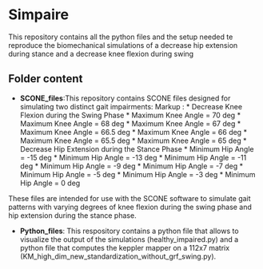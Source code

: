 # Simpaire
This repository contains all the python files and the setup needed te reproduce the biomechanical simulations of a decrease hip extension during stance and a decrease knee flexion during swing

## Folder content
+ **SCONE_files**:This repository contains SCONE files designed for simulating two distinct gait impairments:
Markup : * Decrease Knee Flexion during the Swing Phase
          * Maximum Knee Angle = 70 deg
          * Maximum Knee Angle = 68 deg
          * Maximum Knee Angle = 67 deg
          * Maximum Knee Angle = 66.5 deg
          * Maximum Knee Angle = 66 deg
          * Maximum Knee Angle = 65.5 deg
          * Maximum Knee Angle = 65 deg
      * Decrease Hip Extension during the Stance Phase
          * Minimum Hip Angle = -15 deg
          * Minimum Hip Angle = -13 deg
          * Minimum Hip Angle = -11 deg
          * Minimum Hip Angle = -9 deg
          * Minimum Hip Angle = -7 deg
          * Minimum Hip Angle = -5 deg 
          * Minimum Hip Angle = -3 deg
          * Minimum Hip Angle = 0 deg

These files are intended for use with the SCONE software to simulate gait patterns with varying degrees of knee flexion during the swing phase and hip extension during the stance phase.

+ **Python_files**: This respository contains a python file that allows to visualize the output of the simulations (healthy_impaired.py) and a python file that computes the keppler mapper on a 112x7 matrix (KM_high_dim_new_standardization_without_grf_swing.py).
